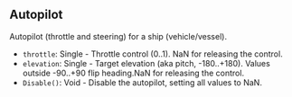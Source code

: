 ## Autopilot

Autopilot (throttle and steering) for a ship (vehicle/vessel).

- `throttle`: Single - Throttle control (0..1). NaN for releasing the control.
- `elevation`: Single - Target elevation (aka pitch, -180..+180). Values outside -90..+90 flip heading.NaN for releasing the control.
- `Disable()`: Void - Disable the autopilot, setting all values to NaN.
